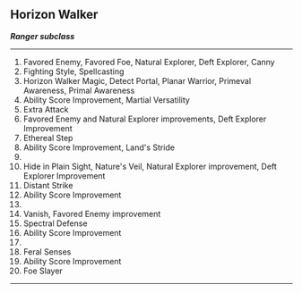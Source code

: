 ﻿## Horizon Walker

***Ranger subclass***

___
1. Favored Enemy, Favored Foe, Natural Explorer, Deft Explorer, Canny
2. Fighting Style, Spellcasting
3. Horizon Walker Magic, Detect Portal, Planar Warrior, Primeval Awareness, Primal Awareness
4. Ability Score Improvement, Martial Versatility
5. Extra Attack
6. Favored Enemy and Natural Explorer improvements, Deft Explorer Improvement
7. Ethereal Step
8. Ability Score Improvement, Land's Stride
9.  
10. Hide in Plain Sight, Nature's Veil, Natural Explorer improvement, Deft Explorer Improvement
11. Distant Strike
12. Ability Score Improvement
13.  
14. Vanish, Favored Enemy improvement
15. Spectral Defense
16. Ability Score Improvement
17.  
18. Feral Senses
19. Ability Score Improvement
20. Foe Slayer

---
